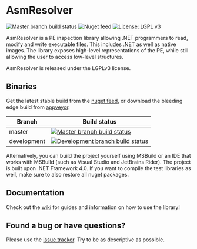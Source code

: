 AsmResolver
===========

 [![Master branch build status](https://img.shields.io/appveyor/ci/Washi1337/AsmResolver/master.svg)](https://ci.appveyor.com/project/Washi1337/asmresolver/branch/master) [![Nuget feed](https://img.shields.io/nuget/v/AsmResolver.svg)](https://www.nuget.org/packages/AsmResolver/) [![License: LGPL v3](https://img.shields.io/badge/License-LGPL%20v3-blue.svg)](https://www.gnu.org/licenses/lgpl-3.0)

AsmResolver is a PE inspection library allowing .NET programmers to read, modify and write executable files. This includes .NET as well as native images. The library exposes high-level representations of the PE, while still allowing the user to access low-level structures.


AsmResolver is released under the LGPLv3 license.

Binaries
-----------
Get the latest stable build from the [nuget feed](https://www.nuget.org/packages/AsmResolver/), or download the bleeding edge build from [appveyor](https://ci.appveyor.com/project/Washi1337/asmresolver/build/artifacts).

| Branch | Build status |
|--------|--------|
| master | [![Master branch build status](https://img.shields.io/appveyor/ci/Washi1337/AsmResolver/master.svg)](https://ci.appveyor.com/project/Washi1337/asmresolver/branch/master) |
| development | [![Development branch build status](https://img.shields.io/appveyor/ci/Washi1337/AsmResolver/development.svg)](https://ci.appveyor.com/project/Washi1337/asmresolver/branch/development)


Alternatively, you can build the project yourself using MSBuild or an IDE that works with MSBuild (such as Visual Studio and JetBrains Rider). The project is built upon .NET Framework 4.0. If you want to compile the test libraries as well, make sure to also restore all nuget packages.

Documentation
-------------
Check out the [wiki](https://github.com/Washi1337/AsmResolver/wiki) for guides and information on how to use the library!

Found a bug or have questions?
------------------------------
Please use the [issue tracker](https://github.com/Washi1337/AsmResolver/issues). Try to be as descriptive as possible.

